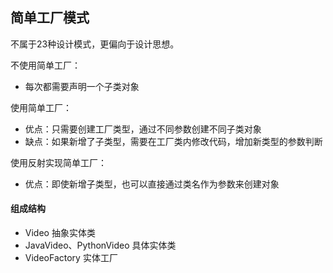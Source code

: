 ## 简单工厂模式
不属于23种设计模式，更偏向于设计思想。

不使用简单工厂：  
- 每次都需要声明一个子类对象

使用简单工厂：
- 优点：只需要创建工厂类型，通过不同参数创建不同子类对象
- 缺点：如果新增了子类型，需要在工厂类内修改代码，增加新类型的参数判断

使用反射实现简单工厂：
- 优点：即使新增子类型，也可以直接通过类名作为参数来创建对象

#### 组成结构
- Video    抽象实体类  
- JavaVideo、PythonVideo    具体实体类
- VideoFactory    实体工厂